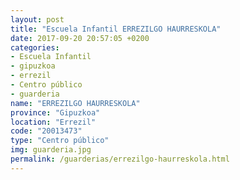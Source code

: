 ```yaml
---
layout: post
title: "Escuela Infantil ERREZILGO HAURRESKOLA"
date: 2017-09-20 20:57:05 +0200
categories:
- Escuela Infantil
- gipuzkoa
- errezil
- Centro público
- guarderia
name: "ERREZILGO HAURRESKOLA"
province: "Gipuzkoa"
location: "Errezil"
code: "20013473"
type: "Centro público"
img: guarderia.jpg
permalink: /guarderias/errezilgo-haurreskola.html
---
```

